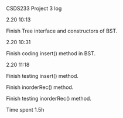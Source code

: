 CSDS233 Project 3 log

2.20 10:13

Finish Tree interface and constructors of BST. 

2.20 10:31

Finish coding insert() method in BST. 

2.20 11:18

Finish testing insert() method. 

Finish inorderRec() method. 

Finish testing inorderRec() method. 

Time spent 1.5h